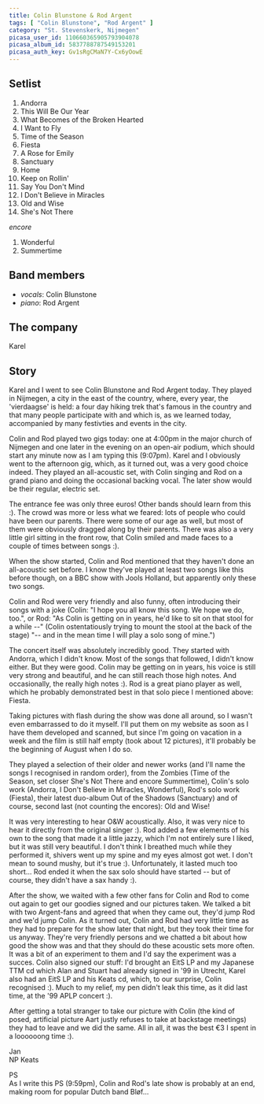 ```yaml
---
title: Colin Blunstone & Rod Argent
tags: [ "Colin Blunstone", "Rod Argent" ]
category: "St. Stevenskerk, Nijmegen"
picasa_user_id: 110660365905793904078
picasa_album_id: 5837788787549153201
picasa_auth_key: Gv1sRgCMaN7Y-Cx6yOowE
---
```

Setlist
-------
1. Andorra
1. This Will Be Our Year
1. What Becomes of the Broken Hearted
1. I Want to Fly
1. Time of the Season
1. Fiesta
1. A Rose for Emily
1. Sanctuary
1. Home
1. Keep on Rollin'
1. Say You Don't Mind
1. I Don't Believe in Miracles
1. Old and Wise
1. She's Not There

_encore_

1. Wonderful
1. Summertime

Band members
------------
* _vocals_: Colin Blunstone
* _piano_: Rod Argent

The company
-----------
Karel

Story
-----
Karel and I went to see Colin Blunstone and Rod Argent today. They played in Nijmegen, a city in the east of the country, where, every year, the 'vierdaagse' is held: a four day hiking trek that's famous in the country and that many people participate with and which is, as we learned today, accompanied by many festivties and events in the city.

Colin and Rod played two gigs today: one at 4:00pm in the major church of Nijmegen and one later in the evening on an open-air podium, which should start any minute now as I am typing this (9:07pm). Karel and I obviously went to the afternoon gig, which, as it turned out, was a very good choice indeed. They played an all-acoustic set, with Colin singing and Rod on a grand piano and doing the occasional backing vocal. The later show would be their regular, electric set.

The entrance fee was only three euros! Other bands should learn from this :). The crowd was more or less what we feared: lots of people who could have been our parents. There were some of our age as well, but most of them were obviously dragged along by their parents. There was also a very little girl sitting in the front row, that Colin smiled and made faces to a couple of times between songs :).

When the show started, Colin and Rod mentioned that they haven't done an all-acoustic set before. I know they've played at least two songs like this before though, on a BBC show with Jools Holland, but apparently only these two songs.

Colin and Rod were very friendly and also funny, often introducing their songs with a joke (Colin: "I hope you all know this song. We hope we do, too.", or Rod: "As Colin is getting on in years, he'd like to sit on that stool for a while --" (Colin ostentatiously trying to mount the stool at the back of the stage) "-- and in the mean time I will play a solo song of mine.")

The concert itself was absolutely incredibly good. They started with Andorra, which I didn't know. Most of the songs that followed, I didn't know either. But they were good. Colin may be getting on in years, his voice is still very strong and beautiful, and he can still reach those high notes. And occasionally, the really high notes :). Rod is a great piano player as well, which he probably demonstrated best in that solo piece I mentioned above: Fiesta.

Taking pictures with flash during the show was done all around, so I wasn't even embarrassed to do it myself. I'll put them on my website as soon as I have them developed and scanned, but since I'm going on vacation in a week and the film is still half empty (took about 12 pictures), it'll probably be the beginning of August when I do so.

They played a selection of their older and newer works (and I'll name the songs I recognised in random order), from the Zombies (Time of the Season, set closer She's Not There and encore Summertime), Colin's solo work (Andorra, I Don't Believe in Miracles, Wonderful), Rod's solo work (Fiesta), their latest duo-album Out of the Shadows (Sanctuary) and of course, second last (not counting the encores): Old and Wise!

It was very interesting to hear O&W acoustically. Also, it was very nice to hear it directly from the original singer :). Rod added a few elements of his own to the song that made it a little jazzy, which I'm not entirely sure I liked, but it was still very beautiful. I don't think I breathed much while they performed it, shivers went up my spine and my eyes almost got wet. I don't mean to sound mushy, but it's true :). Unfortunately, it lasted much too short... Rod ended it when the sax solo should have started -- but of course, they didn't have a sax handy :).

After the show, we waited with a few other fans for Colin and Rod to come out again to get our goodies signed and our pictures taken. We talked a bit with two Argent-fans and agreed that when they came out, they'd jump Rod and we'd jump Colin. As it turned out, Colin and Rod had very little time as they had to prepare for the show later that night, but they took their time for us anyway. They're very friendly persons and we chatted a bit about how good the show was and that they should do these acoustic sets more often. It was a bit of an experiment to them and I'd say the experiment was a succes. Colin also signed our stuff: I'd brought an EitS LP and my Japanese TTM cd which Alan and Stuart had already signed in '99 in Utrecht, Karel also had an EitS LP and his Keats cd, which, to our surprise, Colin recognised :). Much to my relief, my pen didn't leak this time, as it did last time, at the '99 APLP concert :).

After getting a total stranger to take our picture with Colin (the kind of posed, artificial picture Aart justly refuses to take at backstage meetings) they had to leave and we did the same. All in all, it was the best €3 I spent in a loooooong time :).

Jan
<br>
NP Keats

PS
<br>
As I write this PS (9:59pm), Colin and Rod's late show is probably at an end, making room for popular Dutch band Bløf...
